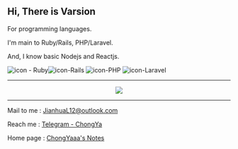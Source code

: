 ## Hi, There is Varsion

For programming languages.

 I'm main to Ruby/Rails, PHP/Laravel.

And, I know basic Nodejs and Reactjs.

![icon - Ruby](https://img.shields.io/badge/Ruby-2.*-ed5a65)![icon-Rails](https://img.shields.io/badge/Rails-6.*-ee3f4d) ![icon-PHP](https://img.shields.io/badge/PHP-7.*-2474b5) ![icon-Laravel](https://img.shields.io/badge/laravel-6.*-FF2D20)

---

<div align=center>
  <img src="https://github-readme-stats.vercel.app/api?username=Varsion&show_icons=true"></div>

---

Mail to me	: JianhuaL12@outlook.com

Reach me	 : [Telegram - ChongYa](https://t.me/cynight)

Home page  : [ChongYaaa's Notes](https://blog.varsion.cn)

